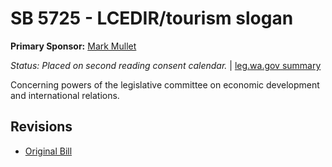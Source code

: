 # SB 5725 - LCEDIR/tourism slogan
**Primary Sponsor:** [Mark Mullet](/person/leg/mark.mullet.md)

*Status: Placed on second reading consent calendar.* | [leg.wa.gov summary](https://app.leg.wa.gov/billsummary?BillNumber=5725&Year=2021)

Concerning powers of the legislative committee on economic development and international relations.

## Revisions
* [Original Bill](1/)